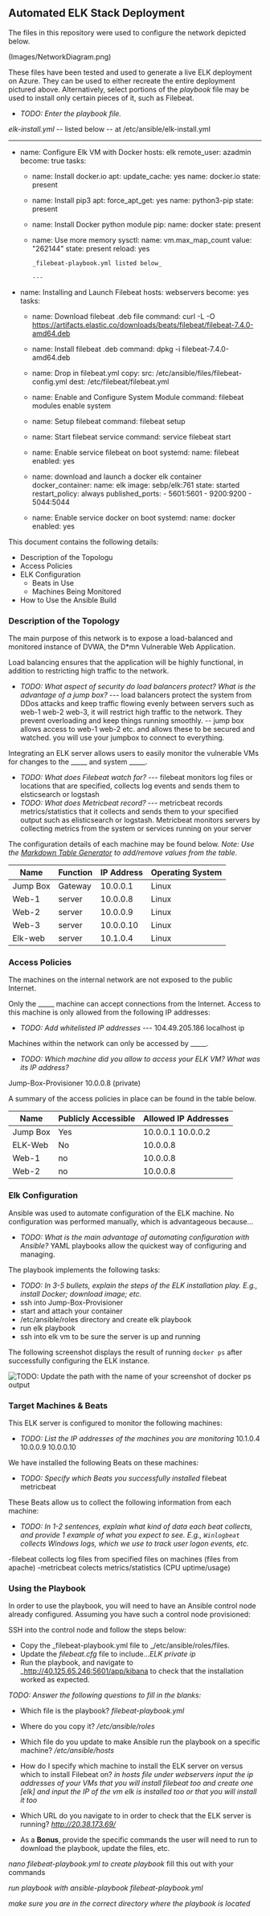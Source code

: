 ## Automated ELK Stack Deployment

The files in this repository were used to configure the network depicted below.

(Images/NetworkDiagram.png)

These files have been tested and used to generate a live ELK deployment on Azure. They can be used to either recreate the entire deployment pictured above. Alternatively, select portions of the _playbook_ file may be used to install only certain pieces of it, such as Filebeat.

  - _TODO: Enter the playbook file._

  _elk-install.yml_   -- listed below -- at /etc/ansible/elk-install.yml

  ---
- name: Configure Elk VM with Docker
  hosts: elk
  remote_user: azadmin
  become: true
  tasks:
    
  - name: Install docker.io
      apt:
        update_cache: yes
        name: docker.io
        state: present

  - name: Install pip3
      apt:
        force_apt_get: yes
        name: python3-pip
        state: present

  - name: Install Docker python module
      pip:
        name: docker
        state: present

  - name: Use more memory
      sysctl:
        name: vm.max_map_count
        value: "262144"
        state: present
        reload: yes


        _filebeat-playbook.yml listed below_

        ---
- name: Installing and Launch Filebeat
  hosts: webservers
  become: yes
  tasks:

  - name: Download filebeat .deb file
    command: curl -L -O https://artifacts.elastic.co/downloads/beats/filebeat/filebeat-7.4.0-amd64.deb

  - name: Install filebeat .deb
    command: dpkg -i filebeat-7.4.0-amd64.deb

  - name: Drop in filebeat.yml
    copy:
      src: /etc/ansible/files/filebeat-config.yml
      dest: /etc/filebeat/filebeat.yml

  - name: Enable and Configure System Module
    command: filebeat modules enable system

  - name: Setup filebeat
    command: filebeat setup

  - name: Start filebeat service
    command: service filebeat start

  - name: Enable service filebeat on boot
    systemd:
      name: filebeat
      enabled: yes

  - name: download and launch a docker elk container
      docker_container:
        name: elk
        image: sebp/elk:761
        state: started
        restart_policy: always
        published_ports:
          - 5601:5601
          - 9200:9200
          - 5044:5044

  - name: Enable service docker on boot
      systemd:
        name: docker
        enabled: yes




This document contains the following details:
- Description of the Topologu
- Access Policies
- ELK Configuration
  - Beats in Use
  - Machines Being Monitored
- How to Use the Ansible Build


### Description of the Topology

The main purpose of this network is to expose a load-balanced and monitored instance of DVWA, the D*mn Vulnerable Web Application.

Load balancing ensures that the application will be highly functional, in addition to restricting high traffic to the network.
- _TODO: What aspect of security do load balancers protect? What is the advantage of a jump box?_ 
--- load balancers protect the system from DDos attacks and keep traffic flowing evenly between servers such as web-1 web-2 web-3, it will restrict high traffic to the network. They prevent overloading and keep things running smoothly. 
-- jump box allows access to web-1 web-2 etc. and allows these to be secured and watched. you will use your jumpbox to connect to everything.

Integrating an ELK server allows users to easily monitor the vulnerable VMs for changes to the _____ and system _____.
- _TODO: What does Filebeat watch for?_
--- filebeat monitors log files or locations that are specified, collects log events and sends them to elsticsearch or logstash
- _TODO: What does Metricbeat record?_
--- metricbeat records metrics/statistics that it collects and sends them to your specified output such as elisticsearch or logstash. Metricbeat monitors servers by collecting metrics from the system or services running on your server

The configuration details of each machine may be found below.
_Note: Use the [Markdown Table Generator](http://www.tablesgenerator.com/markdown_tables) to add/remove values from the table_.

| Name     | Function | IP Address | Operating System |
|----------|----------|------------|------------------|
| Jump Box | Gateway  | 10.0.0.1   | Linux            |
| Web-1    | server   | 10.0.0.8   | Linux            |
| Web-2    | server   | 10.0.0.9   | Linux            |
| Web-3    | server   | 10.0.0.10  | Linux            |
| Elk-web  | server   | 10.1.0.4   | Linux            |

### Access Policies

The machines on the internal network are not exposed to the public Internet. 

Only the _____ machine can accept connections from the Internet. Access to this machine is only allowed from the following IP addresses:
- _TODO: Add whitelisted IP addresses_
--- 104.49.205.186 localhost ip

Machines within the network can only be accessed by _____.
- _TODO: Which machine did you allow to access your ELK VM? What was its IP address?_

Jump-Box-Provisioner 10.0.0.8 (private)

A summary of the access policies in place can be found in the table below.

| Name     | Publicly Accessible | Allowed IP Addresses |
|----------|---------------------|----------------------|
| Jump Box | Yes                 | 10.0.0.1 10.0.0.2    |
| ELK-Web  |  No                 |  10.0.0.8            |
| Web-1    |  no                 |  10.0.0.8            |
| Web-2    |  no                 |  10.0.0.8            |

### Elk Configuration

Ansible was used to automate configuration of the ELK machine. No configuration was performed manually, which is advantageous because...
- _TODO: What is the main advantage of automating configuration with Ansible?_ YAML playbooks allow the quickest way of configuring and managing.

The playbook implements the following tasks:
- _TODO: In 3-5 bullets, explain the steps of the ELK installation play. E.g., install Docker; download image; etc._
- ssh into Jump-Box-Provisioner
- start and attach your container
- /etc/ansible/roles directory and create elk playbook
- run elk playbook
- ssh into elk vm to be sure the server is up and running

The following screenshot displays the result of running `docker ps` after successfully configuring the ELK instance.

![TODO: Update the path with the name of your screenshot of docker ps output](Images/DockerPS.png)

### Target Machines & Beats
This ELK server is configured to monitor the following machines:
- _TODO: List the IP addresses of the machines you are monitoring_
10.1.0.4
10.0.0.9
10.0.0.10

We have installed the following Beats on these machines:
- _TODO: Specify which Beats you successfully installed_
filebeat
metricbeat

These Beats allow us to collect the following information from each machine:
- _TODO: In 1-2 sentences, explain what kind of data each beat collects, and provide 1 example of what you expect to see. E.g., `Winlogbeat` collects Windows logs, which we use to track user logon events, etc._

-filebeat collects log files from specified files on machines (files from apache)
-metricbeat colects metrics/statistics (CPU uptime/usage)

### Using the Playbook
In order to use the playbook, you will need to have an Ansible control node already configured. Assuming you have such a control node provisioned: 

SSH into the control node and follow the steps below:
- Copy the _filebeat-playbook.yml file to _/etc/ansible/roles/files.
- Update the _filebeat.cfg_ file to include..._ELK private ip_ 
- Run the playbook, and navigate to _http://40.125.65.246:5601/app/kibana to check that the installation worked as expected.

_TODO: Answer the following questions to fill in the blanks:_
- Which file is the playbook? _filebeat-playbook.yml_ 

- Where do you copy it? _/etc/ansible/roles_

- Which file do you update to make Ansible run the playbook on a specific machine? _/etc/ansible/hosts_

- How do I specify which machine to install the ELK server on versus which to install Filebeat on? _in hosts file under webservers input the ip addresses of your VMs that you will install filebeat too and create one [elk] and input the IP of the vm elk is installed too or that you will install it too_

- Which URL do you navigate to in order to check that the ELK server is running? _http://20.38.173.69/_

- As a **Bonus**, provide the specific commands the user will need to run to download the playbook, update the files, etc.

_nano filebeat-playbook.yml to create playbook_ fill this out with your commands

_run playbook with ansible-playbook filebeat-playbook.yml_

_make sure you are in the correct directory where the playbook is located_


